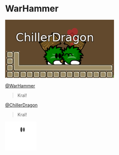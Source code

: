 # WarHammer
![Banner](https://raw.githubusercontent.com/WarHammer-z/WarHammer-z/master/Screenshot_88.png)

[@WarHammer](https://github.com/WarHammer-z)
> Kral!
> 
[@ChillerDragon](https://github.com/ChillerDragon)
> Kral!
>
> 

![boo](https://raw.githubusercontent.com/WarHammer-z/WarHammer-z/master/boo.png)
